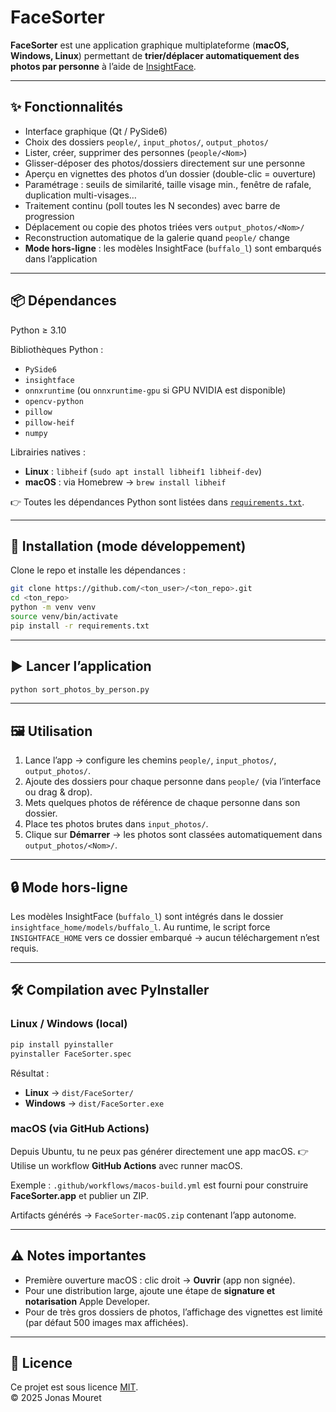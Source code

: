 # FaceSorter

**FaceSorter** est une application graphique multiplateforme (**macOS, Windows, Linux**) permettant de **trier/déplacer automatiquement des photos par personne** à l’aide de [InsightFace](https://github.com/deepinsight/insightface).  

---

## ✨ Fonctionnalités

- Interface graphique (Qt / PySide6)
- Choix des dossiers `people/`, `input_photos/`, `output_photos/`
- Lister, créer, supprimer des personnes (`people/<Nom>`)
- Glisser-déposer des photos/dossiers directement sur une personne
- Aperçu en vignettes des photos d’un dossier (double-clic = ouverture)
- Paramétrage : seuils de similarité, taille visage min., fenêtre de rafale, duplication multi-visages…
- Traitement continu (poll toutes les N secondes) avec barre de progression
- Déplacement ou copie des photos triées vers `output_photos/<Nom>/`
- Reconstruction automatique de la galerie quand `people/` change
- **Mode hors-ligne** : les modèles InsightFace (`buffalo_l`) sont embarqués dans l’application

---

## 📦 Dépendances

Python ≥ 3.10  

Bibliothèques Python :
- `PySide6`
- `insightface`
- `onnxruntime` (ou `onnxruntime-gpu` si GPU NVIDIA est disponible)
- `opencv-python`
- `pillow`
- `pillow-heif`
- `numpy`

Librairies natives :
- **Linux** : `libheif` (`sudo apt install libheif1 libheif-dev`)
- **macOS** : via Homebrew → `brew install libheif`

👉 Toutes les dépendances Python sont listées dans [`requirements.txt`](requirements.txt).

---

## 🚀 Installation (mode développement)

Clone le repo et installe les dépendances :

```bash
git clone https://github.com/<ton_user>/<ton_repo>.git
cd <ton_repo>
python -m venv venv
source venv/bin/activate
pip install -r requirements.txt
````

---

## ▶️ Lancer l’application

```bash
python sort_photos_by_person.py
```

---

## 🖼 Utilisation

1. Lance l’app → configure les chemins `people/`, `input_photos/`, `output_photos/`.
2. Ajoute des dossiers pour chaque personne dans `people/` (via l’interface ou drag & drop).
3. Mets quelques photos de référence de chaque personne dans son dossier.
4. Place tes photos brutes dans `input_photos/`.
5. Clique sur **Démarrer** → les photos sont classées automatiquement dans `output_photos/<Nom>/`.

---

## 🔒 Mode hors-ligne

Les modèles InsightFace (`buffalo_l`) sont intégrés dans le dossier `insightface_home/models/buffalo_l`.
Au runtime, le script force `INSIGHTFACE_HOME` vers ce dossier embarqué → aucun téléchargement n’est requis.

---

## 🛠 Compilation avec PyInstaller

### Linux / Windows (local)

```bash
pip install pyinstaller
pyinstaller FaceSorter.spec
```

Résultat :

* **Linux** → `dist/FaceSorter/`
* **Windows** → `dist/FaceSorter.exe`

### macOS (via GitHub Actions)

Depuis Ubuntu, tu ne peux pas générer directement une app macOS.
👉 Utilise un workflow **GitHub Actions** avec runner macOS.

Exemple : `.github/workflows/macos-build.yml` est fourni pour construire **FaceSorter.app** et publier un ZIP.

Artifacts générés → `FaceSorter-macOS.zip` contenant l’app autonome.

---

## ⚠️ Notes importantes

* Première ouverture macOS : clic droit → **Ouvrir** (app non signée).
* Pour une distribution large, ajoute une étape de **signature et notarisation** Apple Developer.
* Pour de très gros dossiers de photos, l’affichage des vignettes est limité (par défaut 500 images max affichées).

---

## 📄 Licence

Ce projet est sous licence [MIT](LICENSE).  
© 2025 Jonas Mouret
